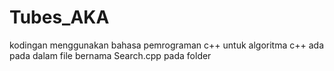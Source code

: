 # Tubes_AKA

kodingan menggunakan bahasa pemrograman c++
untuk algoritma c++ ada pada dalam file bernama Search.cpp pada folder
